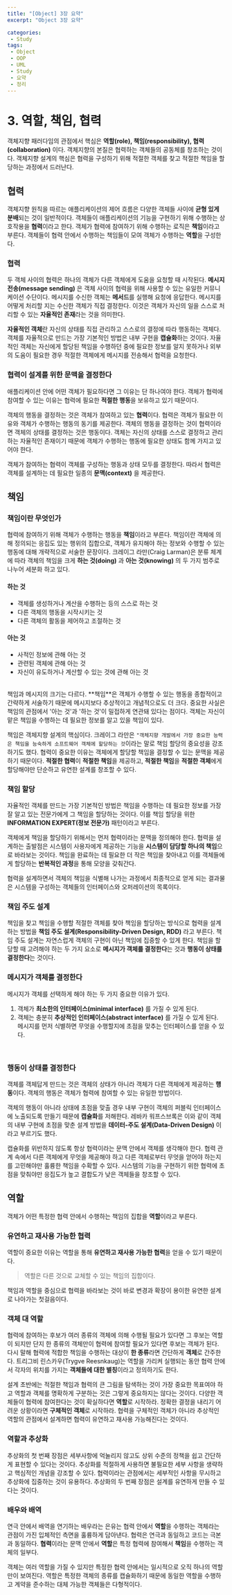 ```yaml
---
title: "[Object] 3장 요약"
excerpt: "Object 3장 요약"

categories:
 - Study
tags:
 - Object
 - OOP
 - UML
 - Study
 - 요약
 - 정리
---
```


# 3\. 역할, 책임, 협력

객체지향 패러다임의 관점에서 핵심은 **역할(role), 책임(responsibility), 협력(collaboration)** 이다. 객체지향의 본질은 협력하는 객체들의 공동체를 창조하는 것이다. 객체지향 설계의 핵심은 협력을 구성하기 위해 적절한 객체를 찾고 적절한 책임을 할당하는 과정에서 드러난다.



## 협력

객체지향 원칙을 따르는 애플리케이션의 제어 흐름은 다양한 객체들 사이에 **균형 있게 분배**되는 것이 일반적이다. 객체들이 애플리케이션의 기능을 구현하기 위해 수행하는 상호작용을 **협력**이라고 한다. 객체가 협력에 참여하기 위해 수행하는 로직은 **책임**이라고 부른다. 객체들이 협력 안에서 수행하는 책임들이 모여 객체가 수행하는 **역할**을 구성한다.

### 협력

두 객체 사이의 협력은 하나의 객체가 다른 객체에게 도움을 요청할 때 시작된다. **메시지 전송(message sending)** 은 객체 사이의 협력을 위해 사용할 수 있는 유일한 커뮤니케이션 수단이다. 메시지를 수신한 객체는 **메서드**를 실행해 요청에 응답한다. 메시지를 어떻게 처리할 지는 수신한 객체가 직접 결정한다. 이것은 객체가 자신의 일을 스스로 처리할 수 있는 **자율적인 존재**라는 것을 의미한다.

**자율적인 객체**란 자신의 상태를 직접 관리하고 스스로의 결정에 따라 행동하는 객체다. 객체를 자율적으로 만드는 가장 기본적인 방법은 내부 구현을 **캡슐화**하는 것이다. 자율적인 객체는 자신에게 할당된 책임을 수행하던 중에 필요한 정보를 알지 못하거나 외부의 도움이 필요한 경우 적절한 객체에게 메시지를 전송해서 협력을 요청한다.



### 협력이 설계를 위한 문맥을 결정한다

애플리케이션 안에 어떤 객체가 필요하다면 그 이유는 단 하나여야 한다. 객체가 협력에 참여할 수 있는 이유는 협력에 필요한 **적절한 행동**을 보유하고 있기 때문이다.

객체의 행동을 결정하는 것은 객체가 참여하고 있는 **협력**이다. 협력은 객체가 필요한 이유와 객체가 수행하는 행동의 동기를 제공한다. 객체의 행동을 결정하는 것이 협력이라면 객체의 상태를 결정하는 것은 행동이다. 객체는 자신의 상태를 스스로 결정하고 관리하는 자율적인 존재이기 때문에 객체가 수행하는 행동에 필요한 상태도 함께 가지고 있어야 한다.

객체가 참여하는 협력이 객체를 구성하는 행동과 상태 모두를 결정한다. 따라서 협력은 객체를 설계하는 데 필요한 일종의 **문맥(context)** 을 제공한다.



## 책임

### 책임이란 무엇인가

협력에 참여하기 위해 객체가 수행하는 행동을 **책임**이라고 부른다. 책임이란 객체에 의해 정의되는 응집도 있는 행위의 집합으로, 객체가 유지해야 하는 정보와 수행할 수 있는 행동에 대해 개략적으로 서술한 문장이다. 크레이그 라만(Craig Larman)은 분류 체계에 따라 객체의 책임을 크게 **하는 것(doing)** 과 **아는 것(knowing)** 의 두 가지 범주로 나누어 세분화 하고 있다.

#### 하는 것

* 객체를 생성하거나 계산을 수행하는 등의 스스로 하는 것
* 다른 객체의 행동을 시작시키는 것
* 다른 객체의 활동을 제어하고 조절하는 것

#### 아는 것

* 사적인 정보에 관해 아는 것
* 관련된 객체에 관해 아는 것
* 자신이 유도하거나 계산할 수 있는 것에 관해 아는 것

<br>
책임과 메시지의 크기는 다르다. **책임**은 객체가 수행할 수 있는 행동을 종합적이고 간략하게 서술하기 때문에 메시지보다 추상적이고 개념적으로도 더 크다. 중요한 사실은 책임의 관점에서 '아는 것'과 '하는 것'이 밀접하게 연관돼 있다는 점이다. 객체는 자신이 맡은 책임을 수행하는 데 필요한 정보를 알고 있을 책임이 있다.

책임은 객체지향 설계의 핵심이다. 크레이그 라만은 `"객체지향 개발에서 가장 중요한 능력은 책임을 능숙하게 소프트웨어 객체에 할당하는 것`이라는 말로 책임 할당의 중요성을 강조하기도 했다. 협력이 중요한 이유는 객체에게 할당할 책임을 결정할 수 있는 문맥을 제공하기 때문이다. **적절한 협력**이 **적절한 책임**을 제공하고, **적절한 책임**을 **적절한 객체**에게 할당해야만 단순하고 유연한 설계를 창조할 수 있다.



### 책임 할당

자율적인 객체를 만드는 가장 기본적인 방법은 책임을 수행하는 데 필요한 정보를 가장 잘 알고 있는 전문가에게 그 책임을 할당하는 것이다. 이를 책임 할당을 위한 **INFORMATION EXPERT(정보 전문가)** 패턴이라고 부른다.

객체에게 책임을 할당하기 위해서는 먼저 협력이라는 문맥을 정의해야 한다. 협력을 설계하는 출발점은 시스템이 사용자에게 제공하는 기능을 **시스템이 담당할 하나의 책임**으로 바라보는 것이다. 책임을 완료하는 데 필요한 더 작은 책임을 찾아내고 이를 객체들에게 할당하는 **반복적인 과정**을 통해 모양을 갖춰간다.

협력을 설계하면서 객체의 책임을 식별해 나가는 과정에서 최종적으로 얻게 되는 결과물은 시스템을 구성하는 객체들의 인터페이스와 오퍼레이션의 목록이다.



### 책임 주도 설계

책임을 찾고 책임을 수행할 적절한 객체를 찾아 책임을 할당하는 방식으로 협력을 설계하는 방법을 **책임 주도 설계(Responsibility-Driven Design, RDD)** 라고 부른다. 책임 주도 설계는 자연스럽게 객체의 구현이 아닌 책임에 집중할 수 있게 한다. 책임을 할당할 때 고려해야 하는 두 가지 요소로 **메시지가 객체를 결정한다**는 것과 **행동이 상태를 결정한다**는 것이다.



### 메시지가 객체를 결정한다

메시지가 객체를 선택하게 해야 하는 두 가지 중요한 이유가 있다.

1. 객체가 **최소한의 인터페이스(minimal interface)** 를 가질 수 있게 된다.
2. 객체는 충분히 **추상적인 인터페이스(abstract interface)** 를 가질 수 있게 된다. 메시지를 먼저 식별하면 무엇을 수행할지에 초점을 맞추는 인터페이스를 얻을 수 있다.

<br>


### 행동이 상태를 결정한다

객체를 객체답게 만드는 것은 객체의 상태가 아니라 객체가 다른 객체에게 제공하는 **행동**이다. 객체의 행동은 객체가 협력에 참여할 수 있는 유일한 방법이다.

객체의 행동이 아니라 상태에 초점을 맞출 경우 내부 구현이 객체의 퍼블릭 인터페이스에 노출되도록 만들기 때문에 **캡슐화**를 저해한다. 레바카 워프스브록은 이와 같이 객체의 내부 구현에 초점을 맞춘 설계 방법을 **데이터-주도 설계(Data-Driven Design)** 이라고 부르기도 했다.

캡슐화를 위반하지 않도록 항상 협력이라는 문맥 안에서 객체를 생각해야 한다. 협력 관계 속에서 다른 객체에게 무엇을 제공해야 하고 다른 객체로부터 무엇을 얻어야 하는지를 고민해야만 훌륭한 책임을 수확할 수 있다. 시스템의 기능을 구현하기 위한 협력에 초점을 맞춰야만 응집도가 높고 결합도가 낮은 객체들을 창조할 수 있다.



## 역할

객체가 어떤 특정한 협력 안에서 수행하는 책임의 집합을 **역할**이라고 부른다.

### 유연하고 재사용 가능한 협력

역할이 중요한 이유는 역할을 통해 **유연하고 재사용 가능한 협력**을 얻을 수 있기 때문이다.

> 역할은 다른 것으로 교체할 수 있는 책임의 집합이다.

책임과 역할을 중심으로 협력을 바라보는 것이 바로 변경과 확장이 용이한 유연한 설계로 나아가는 첫걸음이다.



### 객체 대 역할

협력에 참여하는 후보가 여러 종류의 객체에 의해 수행될 필요가 있다면 그 후보는 역할이 되지만 단지 한 종류의 객체만이 협력에 참여할 필요가 있다면 후보는 객체가 된다. 다시 말해 협력에 적합한 책임을 수행하는 대상이 **한 종류**라면 간단하게 **객체**로 간주한다. 트리그비 린스카우(Trygve Reesnkaug)는 역할을 가리켜 실행되는 동안 협력 안에서 각자의 위치를 가지는 **객체들에 대한 별칭**이라고 정의하기도 한다.

설계 초반에는 적절한 책임과 협력의 큰 그림을 탐색하는 것이 가장 중요한 목표여야 하고 역할과 객체를 명확하게 구분하는 것은 그렇게 중요하지는 않다는 것이다. 다양한 객체들이 협력에 참여한다는 것이 확실하다면 **역할**로 시작하라. 정확한 결정을 내리기 어려운 상황이라면 **구체적인 객체**로 시작하라. 협력을 구체적인 객체가 아니라 추상적인 역할의 관점에서 설계하면 협력이 유연하고 재사용 가능해진다는 것이다.



### 역할과 추상화

추상화의 첫 번째 장점은 세부사항에 억눌리지 않고도 상위 수준의 정책을 쉽고 간단하게 표현할 수 있다는 것이다. 추상화를 적절하게 사용하면 불필요한 세부 사항을 생략하고 핵심적인 개념을 강조할 수 있다. 협력이라는 관점에서는 세부적인 사항을 무시하고 추상화에 집중하는 것이 유용하다. 추상화의 두 번째 장점은 설계를 유연하게 만들 수 있다는 것이다.



### 배우와 배역

연극 안에서 배역을 연기하는 배우라는 은유는 협력 안에서 **역할**을 수행하는 객체라는 관점이 가진 입체적인 측면을 훌륭하게 담아낸다. 협력은 연극과 동일하고 코드는 극본과 동일하다. **협력**이라는 문맥 안에서 **역할**은 특정 협력에 참여해서 **책임**을 수행하는 객체의 일부다.

객체는 여러 역할을 가질 수 있지만 특정한 협력 안에서는 일시적으로 오직 하나의 역할만이 보여진다. 역할은 특정한 객체의 종류를 캡슐화하기 때문에 동일한 역할을 수행하고 계약을 준수하는 대체 가능한 객체들은 다형적이다.